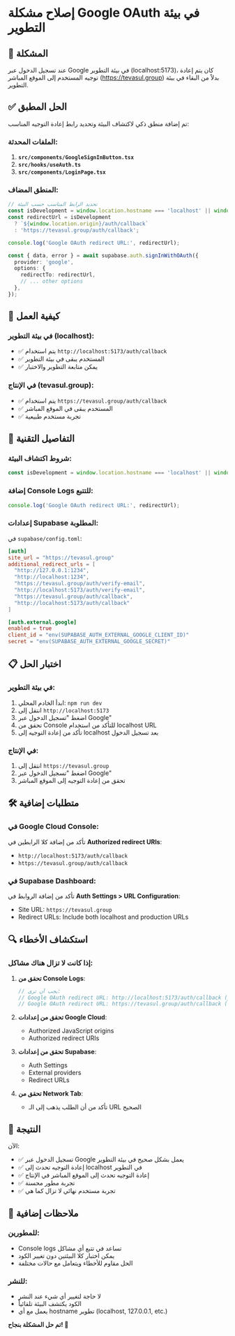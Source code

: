 # إصلاح مشكلة Google OAuth في بيئة التطوير

## 🚨 المشكلة

عند تسجيل الدخول عبر Google في بيئة التطوير (localhost:5173)، كان يتم إعادة توجيه المستخدم إلى الموقع المباشر (https://tevasul.group) بدلاً من البقاء في بيئة التطوير.

## ✅ الحل المطبق

تم إضافة منطق ذكي لاكتشاف البيئة وتحديد رابط إعادة التوجيه المناسب:

### الملفات المحدثة:

1. **`src/components/GoogleSignInButton.tsx`**
2. **`src/hooks/useAuth.ts`** 
3. **`src/components/LoginPage.tsx`**

### المنطق المضاف:

```typescript
// تحديد الرابط المناسب حسب البيئة
const isDevelopment = window.location.hostname === 'localhost' || window.location.hostname === '127.0.0.1';
const redirectUrl = isDevelopment 
  ? `${window.location.origin}/auth/callback`
  : 'https://tevasul.group/auth/callback';

console.log('Google OAuth redirect URL:', redirectUrl);

const { data, error } = await supabase.auth.signInWithOAuth({
  provider: 'google',
  options: {
    redirectTo: redirectUrl,
    // ... other options
  },
});
```

## 🎯 كيفية العمل

### في بيئة التطوير (localhost):
- ✅ يتم استخدام `http://localhost:5173/auth/callback`
- ✅ المستخدم يبقى في بيئة التطوير
- ✅ يمكن متابعة التطوير والاختبار

### في الإنتاج (tevasul.group):
- ✅ يتم استخدام `https://tevasul.group/auth/callback`
- ✅ المستخدم يبقى في الموقع المباشر
- ✅ تجربة مستخدم طبيعية

## 🔧 التفاصيل التقنية

### شروط اكتشاف البيئة:
```typescript
const isDevelopment = window.location.hostname === 'localhost' || window.location.hostname === '127.0.0.1';
```

### إضافة Console Logs للتتبع:
```typescript
console.log('Google OAuth redirect URL:', redirectUrl);
```

### إعدادات Supabase المطلوبة:

في `supabase/config.toml`:
```toml
[auth]
site_url = "https://tevasul.group"
additional_redirect_urls = [
  "http://127.0.0.1:1234", 
  "http://localhost:1234", 
  "https://tevasul.group/auth/verify-email", 
  "http://localhost:5173/auth/verify-email", 
  "https://tevasul.group/auth/callback", 
  "http://localhost:5173/auth/callback"
]

[auth.external.google]
enabled = true
client_id = "env(SUPABASE_AUTH_EXTERNAL_GOOGLE_CLIENT_ID)"
secret = "env(SUPABASE_AUTH_EXTERNAL_GOOGLE_SECRET)"
```

## 📋 اختبار الحل

### في بيئة التطوير:
1. ابدأ الخادم المحلي: `npm run dev`
2. انتقل إلى `http://localhost:5173`
3. اضغط "تسجيل الدخول عبر Google"
4. تحقق من Console للتأكد من استخدام localhost URL
5. تأكد من إعادة التوجيه إلى localhost بعد تسجيل الدخول

### في الإنتاج:
1. انتقل إلى `https://tevasul.group`
2. اضغط "تسجيل الدخول عبر Google"
3. تحقق من إعادة التوجيه إلى الموقع المباشر

## 🛠️ متطلبات إضافية

### في Google Cloud Console:
تأكد من إضافة كلا الرابطين في **Authorized redirect URIs**:
- `http://localhost:5173/auth/callback`
- `https://tevasul.group/auth/callback`

### في Supabase Dashboard:
تأكد من إضافة الروابط في **Auth Settings > URL Configuration**:
- Site URL: `https://tevasul.group`
- Redirect URLs: Include both localhost and production URLs

## 🔍 استكشاف الأخطاء

### إذا كانت لا تزال هناك مشاكل:

1. **تحقق من Console Logs**:
   ```javascript
   // يجب أن ترى:
   // Google OAuth redirect URL: http://localhost:5173/auth/callback (في التطوير)
   // Google OAuth redirect URL: https://tevasul.group/auth/callback (في الإنتاج)
   ```

2. **تحقق من إعدادات Google Cloud**:
   - Authorized JavaScript origins
   - Authorized redirect URIs

3. **تحقق من إعدادات Supabase**:
   - Auth Settings
   - External providers
   - Redirect URLs

4. **تحقق من Network Tab**:
   - تأكد من أن الطلب يذهب إلى الـ URL الصحيح

## 🎯 النتيجة

الآن:
- ✅ تسجيل الدخول عبر Google يعمل بشكل صحيح في بيئة التطوير
- ✅ إعادة التوجيه تحدث إلى localhost في التطوير
- ✅ إعادة التوجيه تحدث إلى الموقع المباشر في الإنتاج
- ✅ تجربة مطور محسنة
- ✅ تجربة مستخدم نهائي لا تزال كما هي

## 📝 ملاحظات إضافية

### للمطورين:
- Console logs تساعد في تتبع أي مشاكل
- يمكن اختبار كلا البيئتين دون تغيير الكود
- الحل مقاوم للأخطاء ويتعامل مع حالات مختلفة

### للنشر:
- لا حاجة لتغيير أي شيء عند النشر
- الكود يكتشف البيئة تلقائياً
- يعمل مع أي hostname تطوير (localhost, 127.0.0.1, etc.)

**تم حل المشكلة بنجاح! 🚀**
